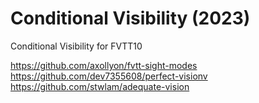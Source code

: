# Conditional Visibility (2023)
Conditional Visibility for FVTT10


https://github.com/axollyon/fvtt-sight-modes
https://github.com/dev7355608/perfect-visionv
https://github.com/stwlam/adequate-vision

